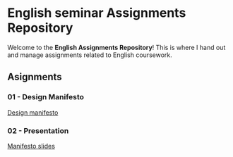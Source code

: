 # English seminar Assignments Repository

Welcome to the **English Assignments Repository**! This is where I hand out and manage assignments related to English coursework.
## Asignments

### 01 - Design Manifesto
[Design manifesto](01_design_manifesto.md)

### 02 - Presentation
[Manifesto slides](/presentation/01.md)
